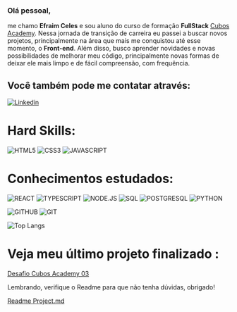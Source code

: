 ### Olá pessoal,

me chamo **Efraim Celes** e sou aluno do curso de formação **FullStack** [Cubos Academy](https://cubos.academy/). Nessa jornada de transição de carreira eu passei a buscar novos projetos, principalmente na área que mais me conquistou até esse momento, o **Front-end**. Além disso, busco aprender novidades e novas possibilidades de melhorar meu código, principalmente novas formas de deixar ele mais limpo e de fácil compreensão, com frequência.

## Você também pode me contatar através:
[![Linkedin](https://img.shields.io/badge/LinkedIn-0077B5?style=for-the-badge&logo=linkedin&logoColor=white)](www.linkedin.com/in/efraim-celes-b92a8524b)

# Hard Skills:
![HTML5](https://img.shields.io/badge/HTML5-E34F26?style=for-the-badge&logo=html5&logoColor=white)
![CSS3](https://img.shields.io/badge/CSS3-1572B6?style=for-the-badge&logo=css3&logoColor=white)
![JAVASCRIPT](https://img.shields.io/badge/JavaScript-323330?style=for-the-badge&logo=javascript&logoColor=F7DF1E)

# Conhecimentos estudados:
![REACT](https://img.shields.io/badge/React-20232A?style=for-the-badge&logo=react&logoColor=61DAFB)
![TYPESCRIPT](https://img.shields.io/badge/TypeScript-007ACC?style=for-the-badge&logo=typescript&logoColor=white)
![NODE.JS](https://img.shields.io/badge/Node.js-339933?style=for-the-badge&logo=nodedotjs&logoColor=white)
![SQL](https://img.shields.io/badge/Microsoft%20SQL%20Server-CC2927?style=for-the-badge&logo=microsoft%20sql%20server&logoColor=white)
![POSTGRESQL](https://img.shields.io/badge/PostgreSQL-316192?style=for-the-badge&logo=postgresql&logoColor=white)
![PYTHON](https://img.shields.io/badge/Python-FFD43B?style=for-the-badge&logo=python&logoColor=blue)


![GITHUB](https://img.shields.io/badge/GitHub-100000?style=for-the-badge&logo=github&logoColor=white)
![GIT](https://img.shields.io/badge/GIT-E44C30?style=for-the-badge&logo=git&logoColor=white)

![Top Langs](https://github-readme-stats.vercel.app/api/top-langs/?username=ECeles&theme=tokyonight)



# Veja meu último projeto finalizado :

[Desafio Cubos Academy 03](https://github.com/ECeles/desafio-frontend-m03-ddst12)

Lembrando, verifique o Readme para que não tenha dúvidas, obrigado!

[Readme Project.md](https://github.com/ECeles/desafio-frontend-m03-ddst12/blob/main/README%20PROJECT.md)
